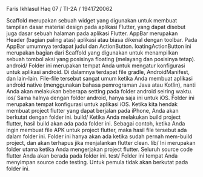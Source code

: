 
Faris Ikhlasul Haq
07 / TI-2A / 1941720062

Scaffold merupakan sebuah widget yang digunakan untuk membuat tampilan dasar material design pada aplikasi Flutter, yang dapat disebut juga dasar sebuah halaman pada aplikasi Flutter. AppBar merupakan Header (bagian paling atas) aplikasi atau biasa dikenal dengan toolbar. Pada AppBar umumnya terdapat judul dan ActionButton. loatingActionButton ini merupakan bagian dari Scaffold yang digunakan untuk menampilkan sebuah tombol aksi yang posisinya floating (melayang dan posisinya tetap).
android/
Folder ini merupakan tempat Anda untuk mengatur konfigurasi untuk aplikasi android. Di dalamnya terdapat file gradle, AndroidManifest, dan lain-lain. File-file tersebut sangat umum ketika Anda membuat aplikasi android native (menggunakan bahasa pemrograman Java atau Kotlin), nanti Anda akan melakukan beberapa setting pada folder android seiring waktu.
ios/
Sama halnya dengan folder android, hanya saja ini untuk iOS. Folder ini merupakan tempat konfigurasi untuk aplikasi iOS. Ketika kita hendak membuat project flutter yang dapat berjalan pada iPhone, Anda akan berkutat dengan folder ini.
build/
Ketika Anda melakukan build project flutter, hasil build akan ada pada folder ini. Sebagai contoh, ketika Anda ingin membuat file APK untuk project flutter, maka hasil file tersebut ada dalam folder ini. Folder ini hanya akan ada ketika sudah pernah mem-build project, dan akan terhapus jika menjalankan flutter clean.
lib/
Ini merupakan folder utama ketika Anda mengerjakan project flutter. Seluruh source code flutter Anda akan berada pada folder ini.
test/
Folder ini tempat Anda menyimpan source code testing. Untuk pemula tidak akan berkutat pada folder ini.